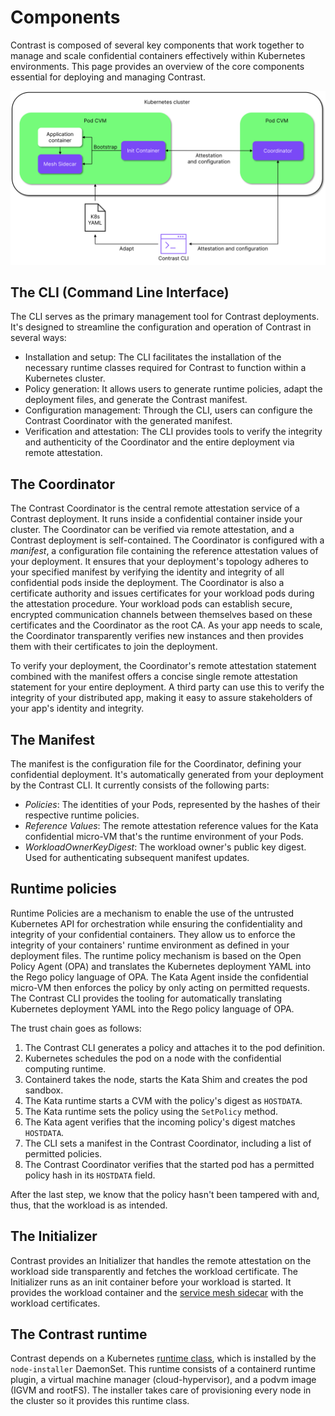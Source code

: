# Components

Contrast is composed of several key components that work together to manage and scale confidential containers effectively within Kubernetes environments.
This page provides an overview of the core components essential for deploying and managing Contrast.

![components overview](../_media/components.svg)

## The CLI (Command Line Interface)

The CLI serves as the primary management tool for Contrast deployments. It's designed to streamline the configuration and operation of Contrast in several ways:

* Installation and setup: The CLI facilitates the installation of the necessary runtime classes required for Contrast to function within a Kubernetes cluster.
* Policy generation: It allows users to generate runtime policies, adapt the deployment files, and generate the Contrast manifest.
* Configuration management: Through the CLI, users can configure the Contrast Coordinator with the generated manifest.
* Verification and attestation: The CLI provides tools to verify the integrity and authenticity of the Coordinator and the entire deployment via remote attestation.

## The Coordinator

The Contrast Coordinator is the central remote attestation service of a Contrast deployment.
It runs inside a confidential container inside your cluster.
The Coordinator can be verified via remote attestation, and a Contrast deployment is self-contained.
The Coordinator is configured with a *manifest*, a configuration file containing the reference attestation values of your deployment.
It ensures that your deployment's topology adheres to your specified manifest by verifying the identity and integrity of all confidential pods inside the deployment.
The Coordinator is also a certificate authority and issues certificates for your workload pods during the attestation procedure.
Your workload pods can establish secure, encrypted communication channels between themselves based on these certificates and the Coordinator as the root CA.
As your app needs to scale, the Coordinator transparently verifies new instances and then provides them with their certificates to join the deployment.

To verify your deployment, the Coordinator's remote attestation statement combined with the manifest offers a concise single remote attestation statement for your entire deployment.
A third party can use this to verify the integrity of your distributed app, making it easy to assure stakeholders of your app's identity and integrity.

## The Manifest

The manifest is the configuration file for the Coordinator, defining your confidential deployment.
It's automatically generated from your deployment by the Contrast CLI.
It currently consists of the following parts:

* *Policies*: The identities of your Pods, represented by the hashes of their respective runtime policies.
* *Reference Values*: The remote attestation reference values for the Kata confidential micro-VM that's the runtime environment of your Pods.
* *WorkloadOwnerKeyDigest*: The workload owner's public key digest. Used for authenticating subsequent manifest updates.

## Runtime policies

Runtime Policies are a mechanism to enable the use of the untrusted Kubernetes API for orchestration while ensuring the confidentiality and integrity of your confidential containers.
They allow us to enforce the integrity of your containers' runtime environment as defined in your deployment files.
The runtime policy mechanism is based on the Open Policy Agent (OPA) and translates the Kubernetes deployment YAML into the Rego policy language of OPA.
The Kata Agent inside the confidential micro-VM then enforces the policy by only acting on permitted requests.
The Contrast CLI provides the tooling for automatically translating Kubernetes deployment YAML into the Rego policy language of OPA.

The trust chain goes as follows:

1. The Contrast CLI generates a policy and attaches it to the pod definition.
2. Kubernetes schedules the pod on a node with the confidential computing runtime.
3. Containerd takes the node, starts the Kata Shim and creates the pod sandbox.
4. The Kata runtime starts a CVM with the policy's digest as `HOSTDATA`.
5. The Kata runtime sets the policy using the `SetPolicy` method.
6. The Kata agent verifies that the incoming policy's digest matches `HOSTDATA`.
7. The CLI sets a manifest in the Contrast Coordinator, including a list of permitted policies.
8. The Contrast Coordinator verifies that the started pod has a permitted policy hash in its `HOSTDATA` field.

After the last step, we know that the policy hasn't been tampered with and, thus, that the workload is as intended.

## The Initializer

Contrast provides an Initializer that handles the remote attestation on the workload side transparently and
fetches the workload certificate. The Initializer runs as an init container before your workload is started.
It provides the workload container and the [service mesh sidecar](service-mesh.md) with the workload certificates.

## The Contrast runtime

Contrast depends on a Kubernetes [runtime class](https://kubernetes.io/docs/concepts/containers/runtime-class/), which is installed
by the `node-installer` DaemonSet.
This runtime consists of a containerd runtime plugin, a virtual machine manager (cloud-hypervisor), and a podvm image (IGVM and rootFS).
The installer takes care of provisioning every node in the cluster so it provides this runtime class.
